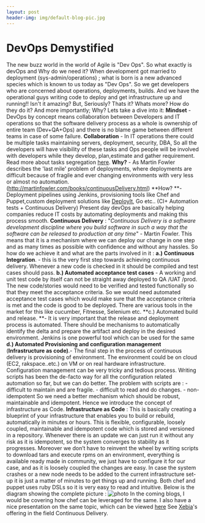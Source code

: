 ```yaml
---
layout: post
header-img: img/default-blog-pic.jpg
---
```


# DevOps Demystified

The new buzz world in the world of Agile is "Dev Ops". So what exactly is devOps and Why do we need it? When development got married to deployment (sys-admin/operations) ; what is born is a new advanced species which is known to us today as "Dev Ops". So we get developers who are concerned about operations, deployments, builds. And we have the operational guys writing code to deploy and get infrastructure up and running!! Isn't it amazing? But, Seriously? Thats it? Whats more? How do they do it? And more importantly; Why? Lets take a dive into it:  **Mindset** \- DevOps by concept means collaboration between Developers and IT operations so that the software delivery process as a whole is ownership of entire team (Dev+QA+Ops) and there is no blame game between different teams in case of some failure. **Collaboration** \- In IT operations there could be multiple tasks maintaining servers, deployment, security, DBA, So all the developers will have visibility of these tasks and Ops people will be involved with developers while they develop, plan,estimate and gather requirement. Read more about tasks segregation [here](http://devops.com/2013/02/11/defining-the-dev-and-the-ops-roles-in-devops/). **Why?** \- As Martin Fowler describes the 'last mile' problem of deployments, where deployments are difficult because of fragile and ever changing environments with very less or almost no automation. (http://martinfowler.com/books/continuousDelivery.html) **How? **\- Deployment pipelines using Jenkins, provisioning tools like Chef and Puppet,custom deployment solutions like [DeployIt](http://www.xebialabs.com/), Go etc.. (CI+ Automation tests + Continuous Delivery) Present day devOps are basically helping companies reduce IT costs by automating deployments and making this process smooth. **Continuous Delivery** : "_Continuous Delivery is a software development discipline where you build software in such a way that the software can be released to production at any time_" - Martin Fowler. This means that it is a mechanism where we can deploy our change in one step and as many times as possible with confidence and without any hassles. So how do we achieve it and what are the parts involved in it : **a.) Continuous Integration**. - this is the very first step towards achieving continuous delivery. Whenever a new code is checked in it should be compiled and test cases should pass. **b.) Automated acceptance test cases** \- A working and unit test code by itself can not be straight away deployed to QA /UAT /prod. The new code/stories would need to be verified and tested functionally so that they meet the acceptance criteria. So we would need automated acceptance test cases which would make sure that the acceptance criteria is met and the code is good to be deployed. There are various tools in the market for this like cucumber, Fitnesse, Selenium etc. **c.) Automated build and release. **\- It is very important that the release and deployment process is automated. There should be mechanisms to automatically identify the delta and prepare the artifact and deploy in the desired environment. Jenkins is one powerful tool which can be used for the same **d.) Automated Provisioning and configuration management** (**Infrastructure as code)**.- The final step in the process of continuous delivery is provisioning of environment. The environment could be on cloud (EC2, rakspace..etc.) on VM or on real hardware infrastructure. Configuration management can be very tricky and tedious process. Writing scripts has been the de-facto way for all the configuration related automation so far, but we can do better. The problem with scripts are : \- difficult to maintain and are fragile. \- difficult to read and do changes. \- non-idempotent So we need a better mechanism which should be robust, maintainable and idempotent. Hence we introduce the concept of infrastructure as Code. **Infrastructure as Code** : This is basically creating a blueprint of your infrastructure that enables you to build or rebuild, automatically in minutes or hours. This is flexible, configurable, loosely coupled, maintainable and idempotent code which is stored and versioned in a repository. Whenever there is an update we can just run it without any risk as it is idempotent, so the system converges to stability as it progresses. Moreover we don’t have to reinvent the wheel by writing scripts to download tars and execute rpms on an environment, everything is available ready made in community, we just have to configure it for our case, and as it is loosely coupled the changes are easy. In case the system crashes or a new node needs to be added to the current infrastructure set-up it is just a matter of minutes to get things up and running. Both chef and puppet uses ruby DSLs so it is very easy to read and intuitive. Below is the diagram showing the complete picture : ![photo](/wp-content/uploads/2013/08/photo-300x225.jpg) In the coming blogs, I would be covering how chef can be leveraged for the same. I also have a nice presentation on the same topic, which can be viewed [here](http://www.slideshare.net/AnirudhBhatnagar/dev-ops-finalbeingagile2013-24232828) See [Xebia](http://continuousdelivery.xebia.com/)'s offering in the field Continuous Delivery.